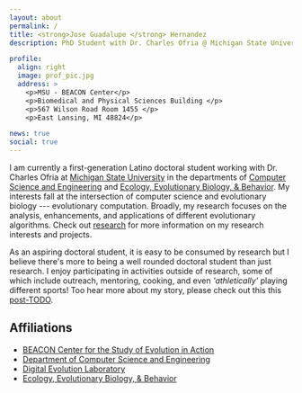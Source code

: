 ```yaml
---
layout: about
permalink: /
title: <strong>Jose Guadalupe </strong> Hernandez
description: PhD Student with Dr. Charles Ofria @ Michigan State University | he, him, his

profile:
  align: right
  image: prof_pic.jpg
  address: >
    <p>MSU - BEACON Center</p>
    <p>Biomedical and Physical Sciences Building </p>
    <p>567 Wilson Road Room 1455 </p>
    <p>East Lansing, MI 48824</p>

news: true
social: true
---
```


I am currently a first-generation Latino doctoral student working with Dr. Charles Ofria at [Michigan State University](https://msu.edu/) in the departments of [Computer Science and Engineering](http://cse.msu.edu/) and [Ecology, Evolutionary Biology, & Behavior](https://eebb.natsci.msu.edu/).
My interests fall at the intersection of computer science and evolutionary biology --- evolutionary computation.
Broadly, my research focuses on the analysis, enhancements, and applications of different evolutionary algorithms.
Check out [research](https://jgh9094.github.io/research/) for more information on my research interests and projects.

As an aspiring doctoral student, it is easy to be consumed by research but I believe there's more to being a well rounded doctoral student than just research.
I enjoy participating in activities outside of research, some of which include outreach, mentoring, cooking, and even *'athletically'* playing different sports!
Too hear more about my story, please check out this this [post-TODO](./).

Affiliations
----

* [BEACON Center for the Study of Evolution in Action](https://beacon-center.org/)
* [Department of Computer Science and Engineering](http://cse.msu.edu/)
* [Digital Evolution Laboratory](https://devolab.org/)
* [Ecology, Evolutionary Biology, & Behavior](https://eebb.natsci.msu.edu/)